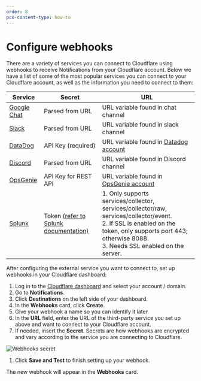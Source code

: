 ```yaml
---
order: 8
pcx-content-type: how-to
---
```


# Configure webhooks

There are a variety of services you can connect to Cloudflare using webhooks to receive Notifications from your Cloudflare account. Below we have a list of some of the most popular services you can connect to your Cloudflare account, as well as the information you need to connect to them:

<TableWrap>

Service | Secret | URL
---------- | ----------|-------
[Google Chat](https://developers.google.com/chat/how-tos/webhooks) | Parsed from URL | URL variable found in chat channel
[Slack](https://api.slack.com/messaging/webhooks) | Parsed from URL | URL variable found in slack channel
[DataDog](https://docs.datadoghq.com/api/latest/events/#post-an-event) | API Key (required) | URL variable found in [Datadog account](https://app.datadoghq.com/account/settings#api) | https://api.datadoghq.com/api/v1/events
[Discord](https://discord.com/developers/docs/resources/webhook#execute-webhook) | Parsed from URL | URL variable found in Discord channel
[OpsGenie](https://support.atlassian.com/opsgenie/docs/create-a-default-api-integration) | API Key for REST API | URL variable found in [OpsGenie account](https://api.opsgenie.com/v2/alerts)
[Splunk](https://docs.splunk.com/Documentation/Splunk/8.2.2/Data/UsetheHTTPEventCollector) | Token [(refer to Splunk documentation)](https://docs.splunk.com/Documentation/Splunk/8.2.2/Data/UsetheHTTPEventCollector#How_the_Splunk_platform_uses_HTTP_Event_Collector_tokens_to_get_data_in) | 1. Only supports services/collector, services/collector/raw, services/collector/event. <br/> 2. If SSL is enabled on the token, only supports port 443; otherwise 8088. <br/> 3. Needs SSL enabled on the server.

</TableWrap>

After configuring the external service you want to connect to, set up webhooks in your Cloudflare dashboard:

1. Log in to the [Cloudflare dashboard](https://dash.cloudflare.com/login) and select your account / domain.
1. Go to **Notifications**. 
1. Click **Destinations** on the left side of your dashboard.
1. In the **Webhooks** card, click **Create**.
1. Give your webhook a name so you can identify it later.
1. In the **URL** field, enter the URL of the third-party service you set up above and want to connect to your Cloudflare account.
1. If needed, insert the **Secret**. Secrets are how webhooks are encrypted and vary according to the service you are connecting to Cloudflare.

  ![Webhooks secret](../../static/images/notifications/webhooks.png)

1. Click **Save and Test** to finish setting up your webhook.

The new webhook will appear in the **Webhooks** card.